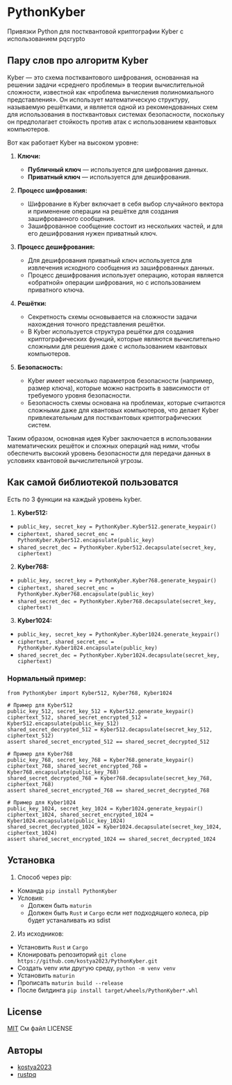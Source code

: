 
# PythonKyber

Привязки Python для постквантовой криптографии Kyber с использованием pqcrypto
## Пару слов про алгоритм Kyber

Kyber — это схема постквантового шифрования, основанная на решении задачи «среднего проблемы» в теории вычислительной сложности, известной как «проблема вычисления полиномиального представления». Он использует математическую структуру, называемую решётками, и является одной из рекомендованных схем для использования в постквантовых системах безопасности, поскольку он предполагает стойкость против атак с использованием квантовых компьютеров.

Вот как работает Kyber на высоком уровне:

1. **Ключи:**
   - **Публичный ключ** — используется для шифрования данных.
   - **Приватный ключ** — используется для дешифрования.

2. **Процесс шифрования:**
   - Шифрование в Kyber включает в себя выбор случайного вектора и применение операции на решётке для создания зашифрованного сообщения.
   - Зашифрованное сообщение состоит из нескольких частей, и для его дешифрования нужен приватный ключ.

3. **Процесс дешифрования:**
   - Для дешифрования приватный ключ используется для извлечения исходного сообщения из зашифрованных данных.
   - Процесс дешифрования использует операцию, которая является «обратной» операции шифрования, но с использованием приватного ключа.

4. **Решётки:**
   - Секретность схемы основывается на сложности задачи нахождения точного представления решётки.
   - В Kyber используется структура решётки для создания криптографических функций, которые являются вычислительно сложными для решения даже с использованием квантовых компьютеров.

5. **Безопасность:**
   - Kyber имеет несколько параметров безопасности (например, размер ключа), которые можно настроить в зависимости от требуемого уровня безопасности.
   - Безопасность схемы основана на проблемах, которые считаются сложными даже для квантовых компьютеров, что делает Kyber привлекательным для постквантовых криптографических систем.

Таким образом, основная идея Kyber заключается в использовании математических решёток и сложных операций над ними, чтобы обеспечить высокий уровень безопасности для передачи данных в условиях квантовой вычислительной угрозы.


## Как самой библиотекой пользоватся

Есть по 3 функции на каждый уровень kyber.
1. **Kyber512:**
 - `public_key, secret_key = PythonKyber.Kyber512.generate_keypair()`
 - `ciphertext, shared_secret_enc = PythonKyber.Kyber512.encapsulate(public_key)`
 - `shared_secret_dec = PythonKyber.Kyber512.decapsulate(secret_key, ciphertext)`

2. **Kyber768:**
 - `public_key, secret_key = PythonKyber.Kyber768.generate_keypair()`
 - `ciphertext, shared_secret_enc = PythonKyber.Kyber768.encapsulate(public_key)`
 - `shared_secret_dec = PythonKyber.Kyber768.decapsulate(secret_key, ciphertext)`

3. **Kyber1024:**
 - `public_key, secret_key = PythonKyber.Kyber1024.generate_keypair()`
 - `ciphertext, shared_secret_enc = PythonKyber.Kyber1024.encapsulate(public_key)`
 - `shared_secret_dec = PythonKyber.Kyber1024.decapsulate(secret_key, ciphertext)`


### Нормальный пример:

```
from PythonKyber import Kyber512, Kyber768, Kyber1024

# Пример для Kyber512
public_key_512, secret_key_512 = Kyber512.generate_keypair()
ciphertext_512, shared_secret_encrypted_512 = Kyber512.encapsulate(public_key_512)
shared_secret_decrypted_512 = Kyber512.decapsulate(secret_key_512, ciphertext_512)
assert shared_secret_encrypted_512 == shared_secret_decrypted_512

# Пример для Kyber768
public_key_768, secret_key_768 = Kyber768.generate_keypair()
ciphertext_768, shared_secret_encrypted_768 = Kyber768.encapsulate(public_key_768)
shared_secret_decrypted_768 = Kyber768.decapsulate(secret_key_768, ciphertext_768)
assert shared_secret_encrypted_768 == shared_secret_decrypted_768

# Пример для Kyber1024
public_key_1024, secret_key_1024 = Kyber1024.generate_keypair()
ciphertext_1024, shared_secret_encrypted_1024 = Kyber1024.encapsulate(public_key_1024)
shared_secret_decrypted_1024 = Kyber1024.decapsulate(secret_key_1024, ciphertext_1024)
assert shared_secret_encrypted_1024 == shared_secret_decrypted_1024
```


## Установка

1. Способ через pip:
 - Команда `pip install PythonKyber`
 - Условия:
     - Должен быть `maturin`
     - Должен быть `Rust` и `Cargo` если нет подходящего колеса, pip будет устаналивать из sdist

2. Из исходников:
 - Установить `Rust` и `Cargo`
 - Клонировать репозиторий `git clone https://github.com/kostya2023/PythonKyber.git`
 - Создать venv или другую среду, `python -m venv venv`
 - Установить `maturin`
 - Прописать `maturin build --release`
 - После билдинга `pip install target/wheels/PythonKyber*.whl`

## License

[MIT](https://choosealicense.com/licenses/mit/) См файл LICENSE


## Авторы

- [kostya2023](https://www.github.com/kostya2023)
- [rustpq](https://github.com/rustpq)

